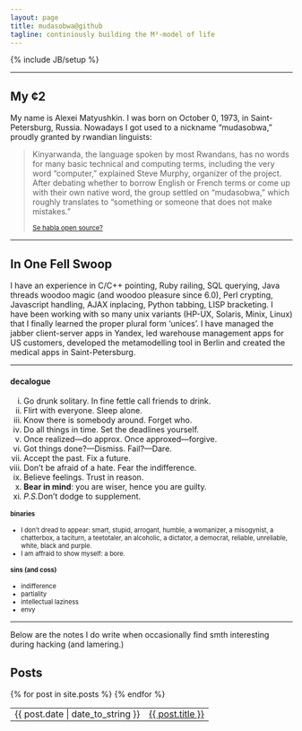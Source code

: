 ```yaml
---
layout: page
title: mudasobwa@github
tagline: continiously building the M³-model of life
---
```

{% include JB/setup %}

---

## My ¢2

My name is Alexei Matyushkin. I was born on October 0, 1973, in Saint-Petersburg, Russia. Nowadays I got used to a nickname “mudasobwa,” proudly granted by rwandian linguists:

<blockquote><p>Kinyarwanda, the language spoken by most Rwandans, has no words for many basic technical and computing terms, including the very word “computer,” explained Steve Murphy, organizer of the project. After debating whether to borrow English or French terms or come up with their own native word, the group settled on “mudasobwa,” which roughly translates to “something or someone that does not make mistakes.”</p>
<small><a href="http://news.com.com/2100-7344_3-5159179.html?part=rss&amp;tag=feed&amp;subj=news">Se habla open source?</a></small></blockquote>

----

## In One Fell Swoop

I have an experience in C/C++ pointing, Ruby railing, SQL querying, Java threads woodoo magic (and woodoo pleasure since 6.0), Perl crypting, Javascript handling, AJAX inplacing, Python tabbing, LISP bracketing. I have been working with so many unix variants (HP-UX, Solaris, Minix, Linux) that I finally learned the proper plural form ‘unices’. I have managed the jabber client-server apps in Yandex, led warehouse management apps for US customers, developed the metamodelling tool in Berlin and created the medical apps in Saint-Petersburg.

----
<div class="row">
  <div class="col s12 m6">
  <h4 class="smallcaps">decalogue</h4>
  <ol type="i">
  <li>Go drunk solitary. In fine fettle call friends to drink.</li>
  <li>Flirt with everyone. Sleep alone.</li>
  <li>Know there is somebody around. Forget who.</li>
  <li>Do all things in time. Set the deadlines yourself.</li>
  <li>Once realized—do approx. Once approxed—forgive.</li>
  <li>Got things done?—Dismiss. Fail?—Dare.</li>
  <li>Accept the past. Fix a future.</li>
  <li>Don’t be afraid of a hate. Fear the indifference.</li>
  <li>Believe feelings. Trust in reason.</li>
  <li><b>Bear in mind</b>: you are wiser, hence you are guilty.</li>
  <li><em>P.S.</em>Don’t dodge to supplement.</li></ol>
  </div>
  <div class="col s12 m6" style="font-size: 80%;">
  <h4 class="smallcaps">binaries</h4>
  <ul class="disc">
  <li>I don’t dread to appear: smart, stupid, arrogant, humble, a womanizer, a misogynist, a chatterbox, a taciturn, a teetotaler, an alcoholic, a dictator, a democrat, reliable, unreliable, white, black and purple.</li>
  <li>I am affraid to show myself: a bore.</li></ul>
  <h4 class="smallcaps">sins (and coss)</h4>
  <ul class="disc">
  <li>indifference</li>
  <li>partiality</li>
  <li>intellectual laziness</li>
  <li>envy</li></ul>
  </div>
</div>

----
Below are the notes I do write when occasionally find smth interesting during hacking (and lamering.)

## Posts

<table class="striped highlight border" style="line-height: 100%;">
  {% for post in site.posts %}
    <tr><td>{{ post.date | date_to_string }}</td><td><a href="{{ BASE_PATH }}{{ post.url }}">{{ post.title }}</a></td></tr>
  {% endfor %}
</table>
